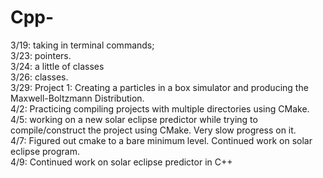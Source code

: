 # Cpp-

3/19: taking in terminal commands;  
3/23: pointers.   
3/24: a little of classes  
3/26: classes.   
3/29: Project 1: Creating a particles in a box simulator and producing the Maxwell-Boltzmann Distribution.  
4/2: Practicing compiling projects with multiple directories using CMake.  
4/5: working on a new solar eclipse predictor while trying to compile/construct the project using CMake. Very slow progress on it.  
4/7: Figured out cmake to a bare minimum level. Continued work on solar eclipse program.  
4/9: Continued work on solar eclipse predictor in C++

